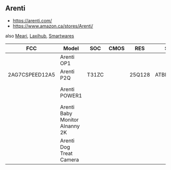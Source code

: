 Arenti
------
- https://arenti.com/
- https://www.amazon.ca/stores/Arenti/

also [Meari](meari.md), [Laxihub](laxihub.md), [Smartwares](smartwares.md)

| FCC            | Model                          | SOC   | CMOS | RES    | SPI      | WIFI                                                 | Link                                                                            |
|----------------|--------------------------------|-------|------|--------|----------|------------------------------------------------------|---------------------------------------------------------------------------------|
|                | Arenti OP1                     |       |      |        |          |                                                      | https://arenti.com/products/arenti-outdoor-security-camera                      |
| 2AG7CSPEED12A5 | Arenti P2Q                     | T31ZC |      | 25Q128 | ATBM6041 | https://arenti.com/products/arenti-p2q-indoor-camera |
|                | Arenti POWER1                  |       |      |        |          |                                                      | https://arenti.com/products/arenti-power1-2k-hd-wireless-battery-outdoor-camera |
|                | Arenti Baby Monitor AInanny 2K |       |      |        |          |                                                      | https://arenti.com/products/arenti-ainanny-babymonitor                          |
|                | Arenti Dog Treat Camera        |       |      |        |          |                                                      | https://arenti.com/products/arenti-dog-camera                                   |
